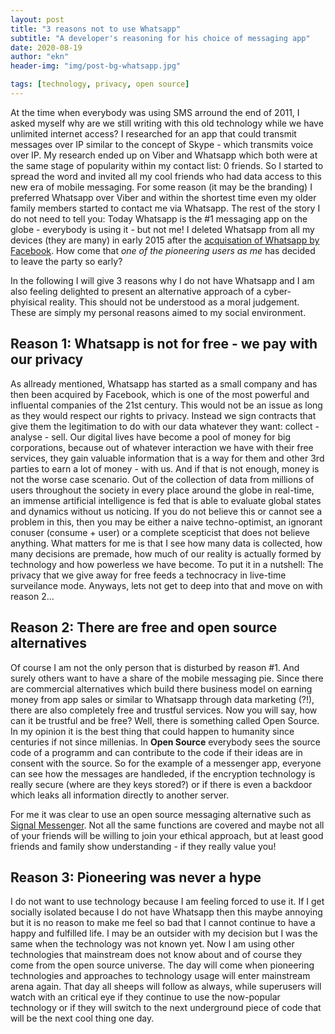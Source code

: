 ```yaml
---
layout: post
title: "3 reasons not to use Whatsapp"
subtitle: "A developer's reasoning for his choice of messaging app"
date: 2020-08-19
author: "ekn"
header-img: "img/post-bg-whatsapp.jpg"

tags: [technology, privacy, open source]
---
```


At the time when everybody was using SMS arround the end of 2011, I asked myself why are we still writing with this old technology while we have unlimited internet access? I researched for an app that could transmit messages over IP similar to the concept of Skype - which transmits voice over IP. My research ended up on Viber and Whatsapp which both were at the same stage of popularity within my contact list: 0 friends. So I started to spread the word and invited all my cool friends who had data access to this new era of mobile messaging. For some reason (it may be the branding) I preferred Whatsapp over Viber and within the shortest time even my older family members started to contact me via Whatsapp. The rest of the story I do not need to tell you: Today Whatsapp is the #1 messaging app on the globe - everybody is using it - but not me! I deleted Whatsapp from all my devices (they are many) in early 2015 after the [acquisation of Whatsapp by Facebook](https://en.wikipedia.org/wiki/WhatsApp#Facebook_subsidiary_(2014%E2%80%93present)). How come that *one of the pioneering users as me* has decided to leave the party so early? 


In the following I will give 3 reasons why I do not have Whatsapp and I am also feeling delighted to present an alternative approach of a cyber-phyisical reality. This should not be understood as a moral judgement. These are simply my personal reasons aimed to my social environment.


## Reason 1: Whatsapp is not for free - we pay with our privacy

As allready mentioned, Whatsapp has started as a small company and has then been acquired by Facebook, which is one of the most powerful and influental companies of the 21st century. This would not be an issue as long as they would respect our rights to privacy. Instead we sign contracts that give them the legitimation to do with our data whatever they want: collect - analyse - sell. Our digital lives have become a pool of money for big corporations, because out of whatever interaction we have with their free services, they gain valuable information that is a way for them and other 3rd parties to earn a lot of money - with us. And if that is not enough, money is not the worse case scenario. Out of the collection of data from millions of users throughout the society in every place around the globe in real-time, an immense artificial intelligence is fed that is able to evaluate global states and dynamics without us noticing. If you do not believe this or cannot see a problem in this, then you may be either a naive techno-optimist, an ignorant conuser (consume + user) or a complete scepticist that does not believe anything. 
What matters for me is that I see how many data is collected, how many decisions are premade, how much of our reality is actually formed by technology and how powerless we have become. To put it in a nutshell: The privacy that we give away for free feeds a technocracy in live-time surveilance mode. Anyways, lets not get to deep into that and move on with reason 2...

## Reason 2: There are free and open source alternatives 

Of course I am not the only person that is disturbed by reason #1. And surely others want to have a share of the mobile messaging pie. Since there are commercial alternatives which build there business model on earning money from app sales or similar to Whatsapp through data marketing (?!), there are also completely free and trustful services. Now you will say, how can it be trustful and be free? Well, there is something called Open Source. In my opinion it is the best thing that could happen to humanity since centuries if not since millenias. In **Open Source** everybody sees the source code of a programm and can contribute to the code if their ideas are in consent with the source. So for the example of a messenger app, everyone can see how the messages are handleded, if the encryption technology is really secure (where are they keys stored?) or if there is even a backdoor which leaks all information directly to another server. 

For me it was clear to use an open source messaging alternative such as [Signal Messenger](https://signal.org/en/). Not all the same functions are covered and maybe not all of your friends will be willing to join your ethical approach, but at least good friends and family show understanding - if they really value you!

## Reason 3: Pioneering was never a hype

I do not want to use technology because I am feeling forced to use it. If I get socially isolated because I do not have Whatsapp then this maybe annoying but it is no reason to make me feel so bad that I cannot continue to have a happy and fulfilled life. I may be an outsider with my decision but I was the same when the technology was not known yet. Now I am using other technologies that mainstream does not know about and of course they come from the open source universe. The day will come when pioneering technologies and approaches to technology usage will enter mainstream arena again. That day all sheeps will follow as always, while superusers will watch with an critical eye if they continue to use the now-popular technology or if they will switch to the next underground piece of code that will be the next cool thing one day.





